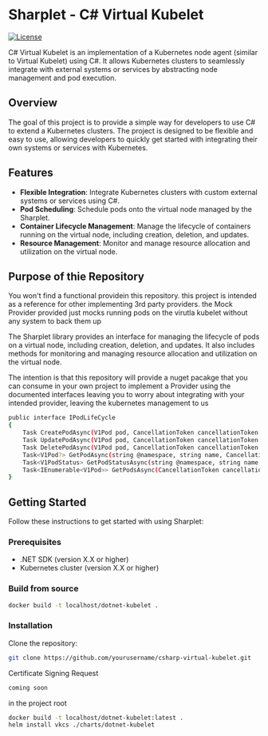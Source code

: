 # Sharplet - C# Virtual Kubelet

[![License](https://img.shields.io/badge/License-MIT-blue.svg)](https://opensource.org/licenses/MIT)

C# Virtual Kubelet is an implementation of a Kubernetes node agent (similar to Virtual Kubelet) using C#. It allows Kubernetes clusters to seamlessly integrate with external systems or services by abstracting node management and pod execution.

## Overview
The goal of this project is to provide a simple way for developers to use C# to extend a Kubernetes clusters. The project is designed to be flexible and easy to use, allowing developers to quickly get started with integrating their own systems or services with Kubernetes.

## Features

- **Flexible Integration**: Integrate Kubernetes clusters with custom external systems or services using C#.
- **Pod Scheduling**: Schedule pods onto the virtual node managed by the Sharplet.
- **Container Lifecycle Management**: Manage the lifecycle of containers running on the virtual node, including creation, deletion, and updates.
- **Resource Management**: Monitor and manage resource allocation and utilization on the virtual node.

## Purpose of thie Repository
You won't find a functional providein this repository. this project is intended as a reference for other implementing 3rd party providers. the 
Mock Provider provided just mocks running pods on the virutla kubelet without any system to back them up

The Sharplet library provides an interface for managing the lifecycle of pods on a virtual node, including creation, deletion, and updates. It also includes methods for monitoring and managing resource allocation and utilization on the virtual node.

The intention is that this repository will provide a nuget pacakge that you can consume in your own project to implement a Provider using the documented interfaces leaving you to worry about integrating with your intended provider, leaving the kubernetes management to us

```bash
public interface IPodLifeCycle
{
    Task CreatePodAsync(V1Pod pod, CancellationToken cancellationToken = default);
    Task UpdatePodAsync(V1Pod pod, CancellationToken cancellationToken = default);
    Task DeletePodAsync(V1Pod pod, CancellationToken cancellationToken = default);
    Task<V1Pod?> GetPodAsync(string @namespace, string name, CancellationToken cancellationToken = default);
    Task<V1PodStatus> GetPodStatusAsync(string @namespace, string name, CancellationToken cancellationToken = default);
    Task<IEnumerable<V1Pod>> GetPodsAsync(CancellationToken cancellationToken = default);
}
```

## Getting Started

Follow these instructions to get started with using Sharplet:

### Prerequisites

- .NET SDK (version X.X or higher)
- Kubernetes cluster (version X.X or higher)

### Build from source

```bash
docker build -t localhost/dotnet-kubelet .
```


### Installation

Clone the repository:

```bash
git clone https://github.com/yourusername/csharp-virtual-kubelet.git
```

Certificate Signing Request

```bash
coming soon
```

in the project root
```bash
docker build -t localhost/dotnet-kubelet:latest .
helm install vkcs ./charts/dotnet-kubelet
```


